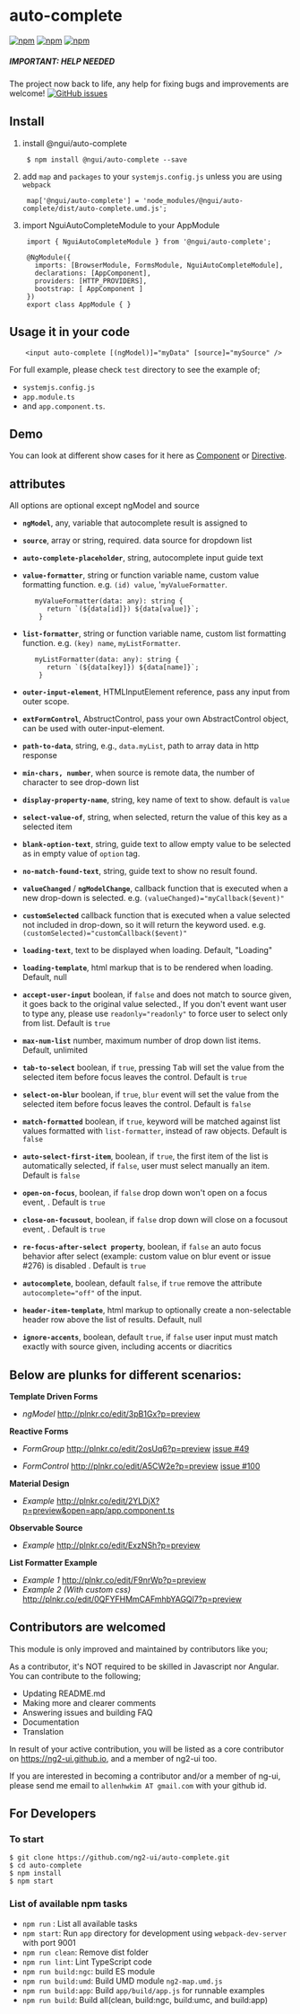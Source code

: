 # auto-complete

[![npm](https://img.shields.io/npm/dt/@ngui/auto-complete.svg)](https://www.npmjs.com/package/@ngui/auto-complete)  [![npm](https://img.shields.io/npm/v/@ngui/auto-complete.svg)](https://www.npmjs.com/package/@ngui/auto-complete) [![npm](https://img.shields.io/npm/l/@ngui/auto-complete.svg)](https://www.npmjs.com/package/@ngui/auto-complete)

##### IMPORTANT: HELP NEEDED

The project now back to life, any help for fixing bugs and improvements are welcome! [![GitHub issues](https://img.shields.io/github/issues/ng2-ui/auto-complete.svg)](https://github.com/ng2-ui/auto-complete/issues)

## Install

1. install @ngui/auto-complete

        $ npm install @ngui/auto-complete --save

2. add `map` and `packages` to your `systemjs.config.js` unless you are using `webpack`

        map['@ngui/auto-complete'] = 'node_modules/@ngui/auto-complete/dist/auto-complete.umd.js';

3. import NguiAutoCompleteModule to your AppModule

        import { NguiAutoCompleteModule } from '@ngui/auto-complete';

        @NgModule({
          imports: [BrowserModule, FormsModule, NguiAutoCompleteModule],
          declarations: [AppComponent],
          providers: [HTTP_PROVIDERS],
          bootstrap: [ AppComponent ]
        })
        export class AppModule { }

## Usage it in your code

        <input auto-complete [(ngModel)]="myData" [source]="mySource" />

For full example, please check `test` directory to see the example of;

  - `systemjs.config.js`
  - `app.module.ts`
  -  and `app.component.ts`.

## Demo 
You can look at different show cases for it here as [Component](https://rawgit.com/ng2-ui/auto-complete/master/app/index.html#/component-test) or [Directive](https://rawgit.com/ng2-ui/auto-complete/master/app/index.html#/directive-test). 

## attributes
  All options are optional except ngModel and source

  * **`ngModel`**, any, variable that autocomplete result is assigned to
  * **`source`**, array or string, required. data source for dropdown list
  * **`auto-complete-placeholder`**,  string, autocomplete input guide text
  * **`value-formatter`**, string or function variable name, custom value formatting function. e.g. `(id) value`, '`myValueFormatter`.

           myValueFormatter(data: any): string {
              return `(${data[id]}) ${data[value]}`;
            }
  * **`list-formatter`**, string or function variable name, custom list formatting function. e.g.  `(key) name`, `myListFormatter`.

           myListFormatter(data: any): string {
              return `(${data[key]}) ${data[name]}`;
            }
  * **`outer-input-element`**, HTMLInputElement reference, pass any input from outer scope.
  * **`extFormControl`**, AbstructControl, pass your own AbstractControl object, can be used with outer-input-element.
  * **`path-to-data`**, string, e.g., `data.myList`, path to array data in http response
  * **`min-chars, number`**, when source is remote data, the number of character to see drop-down list
  * **`display-property-name`**, string, key name of text to show. default is `value`
  * **`select-value-of`**, string, when selected, return the value of this key as a selected item
  * **`blank-option-text`**, string, guide text to allow empty value to be selected as in empty value of `option` tag.
  * **`no-match-found-text`**, string, guide text to show no result found.
  * **`valueChanged`** / **`ngModelChange`**, callback function that is executed when a new drop-down is selected.
     e.g. `(valueChanged)="myCallback($event)"`  
  * **`customSelected`** callback function that is executed when a value selected not included in drop-down, so it will return the keyword used.
     e.g. `(customSelected)="customCallback($event)"`
  * **`loading-text`**, text to be displayed when loading. Default, "Loading"
  * **`loading-template`**, html markup that is to be rendered when loading. Default, null
  * **`accept-user-input`** boolean, if `false` and does not match to source given, it goes back to the original value selected., If you don't event want user to type any, please use `readonly="readonly"` to force user to select only from list. Default is `true`
  * **`max-num-list`** number, maximum number of drop down list items. Default, unlimited
  * **`tab-to-select`** boolean, if `true`, pressing <kbd>Tab</kbd> will set the value from the selected item before focus leaves the control. Default is `true`
  * **`select-on-blur`** boolean, if `true`, `blur` event will set the value from the selected item before focus leaves the control. Default is `false`
  * **`match-formatted`** boolean, if `true`, keyword will be matched against list values formatted with `list-formatter`, instead of raw objects. Default is `false`
  * **`auto-select-first-item`**, boolean, if `true`, the first item of the list is automatically selected, if `false`, user must select manually an item. Default is `false`
  * **`open-on-focus`**, boolean, if `false` drop down won't open on a focus event, . Default is `true`
  * **`close-on-focusout`**, boolean, if `false` drop down will close on a focusout event, . Default is `true`
  * **`re-focus-after-select property`**, boolean, if `false` an auto focus behavior after select (example: custom value on blur event or issue #276) is disabled . Default is `true`
  * **`autocomplete`**, boolean, default `false`, if `true` remove the attribute `autocomplete="off"` of the input.
  * **`header-item-template`**, html markup to optionally create a non-selectable header row above the list of results. Default, null
  * **`ignore-accents`**, boolean, default `true`, if `false` user input must match exactly with source given, including accents or diacritics

## Below are plunks for different scenarios:

**Template Driven Forms**

* _ngModel_ http://plnkr.co/edit/3pB1Gx?p=preview

**Reactive Forms**

*  _FormGroup_  http://plnkr.co/edit/2osUq6?p=preview
  [issue #49](https://github.com/ng2-ui/auto-complete/issues/49)

* _FormControl_ http://plnkr.co/edit/A5CW2e?p=preview
  [issue #100](https://github.com/ng2-ui/auto-complete/issues/100)


**Material Design**

* _Example_ http://plnkr.co/edit/2YLDjX?p=preview&open=app/app.component.ts

**Observable Source**

* _Example_ http://plnkr.co/edit/ExzNSh?p=preview

**List Formatter Example**

* _Example 1_ http://plnkr.co/edit/F9nrWp?p=preview  
* _Example 2 (With custom css)_ http://plnkr.co/edit/0QFYFHMmCAFmhbYAGQl7?p=preview

## Contributors are welcomed

This module is only improved and maintained by contributors like you;

As a contributor, it's NOT required to be skilled in Javascript nor Angular.
You can contribute to the following;

  * Updating README.md
  * Making more and clearer comments
  * Answering issues and building FAQ
  * Documentation
  * Translation

In result of your active contribution, you will be listed as a core contributor
on https://ng2-ui.github.io, and a member of ng2-ui too.

If you are interested in becoming a contributor and/or a member of ng-ui,
please send me email to `allenhwkim AT gmail.com` with your github id.

## For Developers

### To start

    $ git clone https://github.com/ng2-ui/auto-complete.git
    $ cd auto-complete
    $ npm install
    $ npm start

### List of available npm tasks

  * `npm run` : List all available tasks
  * `npm start`: Run `app` directory for development using `webpack-dev-server` with port 9001
  * `npm run clean`: Remove dist folder
  * `npm run lint`: Lint TypeScript code
  * `npm run build:ngc`: build ES module
  * `npm run build:umd`: Build UMD module `ng2-map.umd.js`
  * `npm run build:app`: Build `app/build/app.js` for runnable examples
  * `npm run build`: Build all(clean, build:ngc, build:umc, and build:app)
